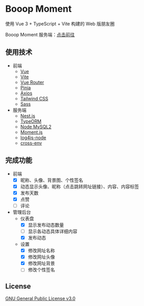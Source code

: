 # Booop Moment

使用 Vue 3 + TypeScript + Vite 构建的 Web 版朋友圈

Booop Moment 服务端：[点击前往](https://github.com/Edward-Brock/moment-server)

## 使用技术

- 前端
  - [Vue](https://vuejs.org/)
  - [Vite](https://vitejs.dev/)
  - [Vue Router](https://router.vuejs.org/)
  - [Pinia](https://pinia.vuejs.org/)
  - [Axios](https://axios-http.com/)
  - [Tailwind CSS](https://tailwindcss.com/)
  - [Sass](https://sass-lang.com/)
- 服务端
  - [Nest.js](https://nestjs.com/)
  - [TypeORM](https://typeorm.io/)
  - [Node MySQL2](https://github.com/sidorares/node-mysql2)
  - [Moment.js](https://github.com/moment/moment)
  - [log4js-node](https://github.com/log4js-node/log4js-node)
  - [cross-env](https://github.com/kentcdodds/cross-env)

## 完成功能
  - 前端
    - [x] 昵称、头像、背景图、个性签名
    - [x] 动态显示头像、昵称（点击跳转网址链接）、内容、内容标签
    - [x] 发布天数
    - [x] 点赞
    - [ ] 评论
  - 管理后台
    - 仪表盘
      - [x] 显示发布动态数量
      - [ ] 显示各动态具体详细内容
      - [x] 发布动态
    - 设置
      - [x] 修改网址名称
      - [x] 修改网址头像
      - [x] 修改网址背景
      - [ ] 修改个性签名

## License
[GNU General Public License v3.0](https://github.com/Edward-Brock/moment/blob/main/LICENSE)